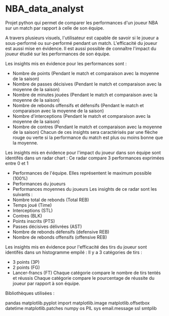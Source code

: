 # NBA_data_analyst
Projet python qui permet de comparer les performances d'un joueur NBA sur un match par rapport à celle de son équipe.

A travers plusieurs visuels, l'utilisateur est capable de savoir si le joueur a sous-performé ou sur-performé pendant un match. L'efficacité du joueur est aussi mise en évidence. 
Il est aussi possible de connaître l'impact du joueur étudié sur les performances de son équipe.

Les insights mis en évidence pour les performances sont :
  - Nombre de points (Pendant le match et comparaison avec la moyenne de la saison)
  - Nombre de passes décisives (Pendant le match et comparaison avec la moyenne de la saison)
  - Nombre de minutes jouées (Pendant le match et comparaison avec la moyenne de la saison)
  - Nombre de rebonds offensifs et défensifs (Pendant le match et comparaison avec la moyenne de la saison)
  - Nombre d'interceptions (Pendant le match et comparaison avec la moyenne de la saison)
  - Nombre de contres (Pendant le match et comparaison avec la moyenne de la saison)
Chacun de ces insights sera caractérisés par une flèche rouge ou verte si la performance du match est plus ou moins bonne que la moyenne.

Les insights mis en évidence pour l'impact du joueur dans son équipe sont identifés dans un radar chart :
Ce radar compare 3 performances exprimées entre 0 et 1
  - Performances de l'équipe. Elles représentent le maximum possible (100%)
  - Performances du joueurs
  - Performances moyennes du joueurs
Les insights de ce radar sont les suivants :
  - Nombre total de rebonds (Total REB)
  - Temps joué (Time)
  - Interceptions (STL)
  - Contres (BLK)
  - Points inscrits (PTS)
  - Passes décisives délivrées (AST)
  - Nombre de rebonds défensifs (defensive REB)
  - Nombre de rebonds offensifs (offensive REB)


Les insights mis en évidence pour l'efficacité des tirs du joueur sont identifés dans un histogramme empilé :
Il y a 3 catégories de tirs :
  - 3 points (3P)
  - 2 points (FG)
  - Lancer-francs (FT)
Chaque catégorie compare le nombre de tirs tentés et réussis
Chaque catégorie compare le pourcentage de réussite du joueur par rapport à son équipe.

Bibliothèques utilisées :

pandas
matplotlib.pyplot
import matplotlib.image
matplotlib.offsetbox
datetime
matplotlib.patches
numpy
os
PIL
sys
email.message
ssl
smtplib


